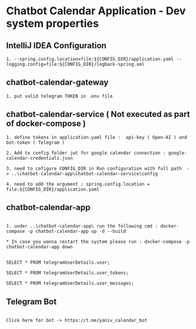 # Chatbot Calendar Application - Dev system properties

## IntelliJ IDEA Configuration

```
1. --spring.config.location=file:${CONFIG_DIR}/application.yaml --logging.config=file:${CONFIG_DIR}/logback-spring.xml

```

## chatbot-calendar-gateway

```
1. put valid telegram TOKEN in .env file

```

## chatbot-calendar-service ( Not executed as part of docker-compose )

```
1. define tokens in application.yaml file :  api-key ( Open-AI ) and bot-token ( Telegram )

2. Add to config folder jwt for google calendar connection : google-calendar-credentials.json

3. need to cofigure CONFIG_DIR in Run configuration with full path  - > ..\chatbot-calendar-app\chatbot-calendar-service\config

4. need to add the argument : spring.config.location = file:${CONFIG_DIR}/application.yaml

```

## chatbot-calendar-app

```

1. under ..\chatbot-calendar-app\ run the following cmd : docker-compose -p chatbot-calendar-app up -d --build

* In case you wanna restart the system please run : docker-compose -p chatbot-calendar-app down


SELECT * FROM telegramUserDetails.user;

SELECT * FROM telegramUserDetails.user_tokens;

SELECT * FROM telegramUserDetails.user_messages;

```
## Telegram Bot

```

Click here for bot -> https://t.me/yaniv_calendar_bot

```